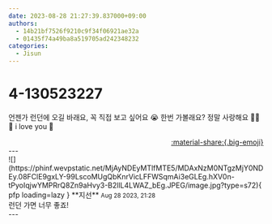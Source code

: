 ```yaml
---
date: 2023-08-28 21:27:39.837000+09:00
authors:
  - 14b21bf7526f9210c9f34f06921ae32a
  - 01435f74a49ba8a519705ad242348232
categories:
  - Jisun
---
```


# 4-130523227

<div class="post-container" markdown="1">
<div class="content-container md-sidebar__scrollwrap" markdown="1">

언젠가 런던에 오길 바래요, 꼭 직접 보고 싶어요 😭 한번 가볼래요? 정말 사랑해요 🤍🤍🤍 i love you 🩷

</div>
</div>

<div style="text-align: right;" markdown="1">
<a href="https://weverse.io/fromis9/fanpost/4-130523227" style="text-align: right;">:material-share:{.big-emoji}</a>
</div>
---

<div class="comments-container md-sidebar__scrollwrap" markdown="1">
<div class="comment" markdown="1">
<div class='id-container' markdown="1">
![](https://phinf.wevpstatic.net/MjAyNDEyMTlfMTE5/MDAxNzM0NTgzMjY0NDEy.08FClE9gxLY-99LscoMUgQbKnrVicLFFWSqmAi3eGLEg.hXV0n-tPyoIqjwYMPRrQ8Zn9aHvy3-B2llL4LWAZ_bEg.JPEG/image.jpg?type=s72){ pfp loading=lazy }
**<span class="artist">지선</span>** <small>Aug 28 2023, 21:28</small><br>
</div>
<div class='comment-body' markdown="1">
런던 가면 너무 좋죠!
</div>
</div>
</div>
---
